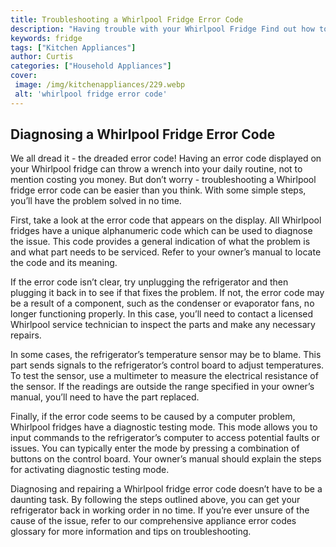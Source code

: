 ```yaml
---
title: Troubleshooting a Whirlpool Fridge Error Code
description: "Having trouble with your Whirlpool Fridge Find out how to troubleshoot an error code and get your fridge working like new again"
keywords: fridge
tags: ["Kitchen Appliances"]
author: Curtis
categories: ["Household Appliances"]
cover: 
 image: /img/kitchenappliances/229.webp
 alt: 'whirlpool fridge error code'
---
```

## Diagnosing a Whirlpool Fridge Error Code

We all dread it - the dreaded error code! Having an error code displayed on your Whirlpool fridge can throw a wrench into your daily routine, not to mention costing you money. But don’t worry - troubleshooting a Whirlpool fridge error code can be easier than you think. With some simple steps, you’ll have the problem solved in no time.

First, take a look at the error code that appears on the display. All Whirlpool fridges have a unique alphanumeric code which can be used to diagnose the issue. This code provides a general indication of what the problem is and what part needs to be serviced. Refer to your owner’s manual to locate the code and its meaning.

If the error code isn’t clear, try unplugging the refrigerator and then plugging it back in to see if that fixes the problem. If not, the error code may be a result of a component, such as the condenser or evaporator fans, no longer functioning properly. In this case, you’ll need to contact a licensed Whirlpool service technician to inspect the parts and make any necessary repairs.

In some cases, the refrigerator’s temperature sensor may be to blame. This part sends signals to the refrigerator’s control board to adjust temperatures. To test the sensor, use a multimeter to measure the electrical resistance of the sensor. If the readings are outside the range specified in your owner’s manual, you’ll need to have the part replaced.

Finally, if the error code seems to be caused by a computer problem, Whirlpool fridges have a diagnostic testing mode. This mode allows you to input commands to the refrigerator’s computer to access potential faults or issues. You can typically enter the mode by pressing a combination of buttons on the control board. Your owner’s manual should explain the steps for activating diagnostic testing mode.

Diagnosing and repairing a Whirlpool fridge error code doesn’t have to be a daunting task. By following the steps outlined above, you can get your refrigerator back in working order in no time. If you’re ever unsure of the cause of the issue, refer to our comprehensive appliance error codes glossary for more information and tips on troubleshooting.
